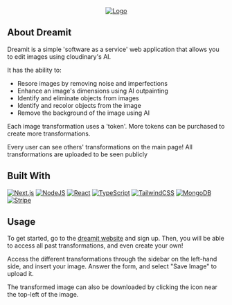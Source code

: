 <div align="center">
    <a href="https://github.com/ShahzaibSidd/Dreamit-SaaS-Image-Maker">
        <img src="public\assets\images\dreamit-logo-text.svg" alt="Logo">
    </a>
</div>

## About Dreamit
Dreamit is a simple 'software as a service' web application that allows you to edit images using cloudinary's AI.

It has the ability to:
* Resore images by removing noise and imperfections
* Enhance an image's dimensions using AI outpainting
* Identify and eliminate objects from images
* Identify and recolor objects from the image
* Remove the background of the image using AI

Each image transformation uses a 'token'. More tokens can be purchased to create more transformations.

Every user can see others' transformations on the main page! All transformations are uploaded to be seen publicly



## Built With
[![Next.js](https://img.shields.io/badge/Next.js-black?logo=next.js&logoColor=white)](#)
[![NodeJS](https://img.shields.io/badge/Node.js-6DA55F?logo=node.js&logoColor=white)](#)
[![React](https://img.shields.io/badge/React-%2320232a.svg?logo=react&logoColor=%2361DAFB)](#)
[![TypeScript](https://img.shields.io/badge/TypeScript-3178C6?logo=typescript&logoColor=fff)](#)
[![TailwindCSS](https://img.shields.io/badge/Tailwind%20CSS-%2338B2AC.svg?logo=tailwind-css&logoColor=white)](#)
[![MongoDB](https://img.shields.io/badge/MongoDB-%234ea94b.svg?logo=mongodb&logoColor=white)](#)
[![Stripe](https://img.shields.io/badge/Stripe-5851DD?logo=stripe&logoColor=fff)](#)



## Usage
To get started, go to the [dreamit website](https://dreamit-kohl.vercel.app/) and sign up. Then, you will be able to access all past transformations, and even create your own!

Access the different transformations through the sidebar on the left-hand side, and insert your image. Answer the form, and select "Save Image" to upload it.

The transformed image can also be downloaded by clicking the icon near the top-left of the image.